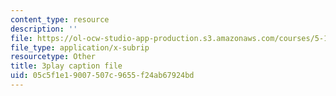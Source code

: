```yaml
---
content_type: resource
description: ''
file: https://ol-ocw-studio-app-production.s3.amazonaws.com/courses/5-111sc-principles-of-chemical-science-fall-2014/05c5f1e19007507c9655f24ab67924bd_CFPnZ66nge4.vtt
file_type: application/x-subrip
resourcetype: Other
title: 3play caption file
uid: 05c5f1e1-9007-507c-9655-f24ab67924bd
---
```

